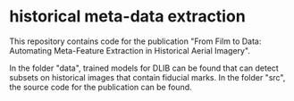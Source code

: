 # historical meta-data extraction

This repository contains code for the publication "From Film to Data: Automating Meta-Feature Extraction in Historical Aerial Imagery".

In the folder "data", trained models for DLIB can be found that can detect subsets on historical images that contain fiducial marks.
In the folder "src", the source code for the publication can be found. 
